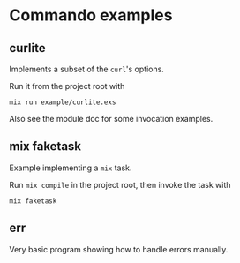 Commando examples
=================

## curlite

Implements a subset of the `curl`'s options.

Run it from the project root with

```
mix run example/curlite.exs
```

Also see the module doc for some invocation examples.


## mix faketask

Example implementing a `mix` task.

Run `mix compile` in the project root, then invoke the task with

```
mix faketask
```

## err

Very basic program showing how to handle errors manually.
